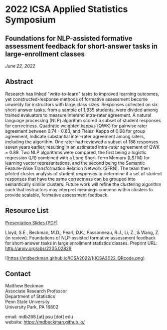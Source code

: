 # 2022 ICSA Applied Statistics Symposium

## Foundations for NLP-assisted formative assessment feedback for short-answer tasks in large-enrollment classes

*June 22, 2022*

## Abstract

Research has linked "write-to-learn" tasks to improved learning outcomes, yet constructed-response methods of formative assessment become unwieldy for instructors with large class sizes. Responses collected on six short-answer tasks, from a sample of 1,935 students, were divided among trained evaluators to measure interand intra-rater agreement. A natural language processing (NLP) algorithm scored a subset of student responses for correctness. Quadratic weighted kappas (QWK) for pairwise rater agreement between 0.74 - 0.83, and Fleiss’ Kappa of 0.68 for group agreement, indicate substantial inter-rater agreement among raters, including the algorithm. One rater had reviewed a subset of 188 responses seven years earlier, resulting in an estimated intra-rater agreement of QWK = 0.89. Two NLP algorithms were compared, the first being a logistic regression (LR) combined with a Long Short-Term Memory (LSTM) for learning vector representations, and the second being the Semantic Feature-Wise Transformation Relation Network (SFRN). The team then piloted cluster analysis of student responses to determine if a set of student responses that have the same correctness can be grouped into semantically similar clusters. Future work will refine the clustering algorithm such that instructors may interpret meanings common within clusters to provide scalable, formative assessment feedback.

## Resource List

[Presentation Slides (PDF)](202206-nlp-statEduc.pdf)

Lloyd, S.E., Beckman, M.D., Pearl, D.K., Passonneau, R.J., Li, Z., & Wang, Z. (in review). Foundations of NLP-assisted formative assessment feedback for short-answer tasks in large enrollment statistics classes. Preprint URL: <http://arxiv.org/abs/2205.02829>


![https://mdbeckman.github.io/ICSA2022/](ICSA2022_QRcode.png)



## Contact

Matthew Beckman  
Associate Research Professor  
Department of Statistics  
Penn State University  
University Park, PA 16802  

email: mdb268 [at] psu [dot] edu  
website: <https://mdbeckman.github.io/>  

